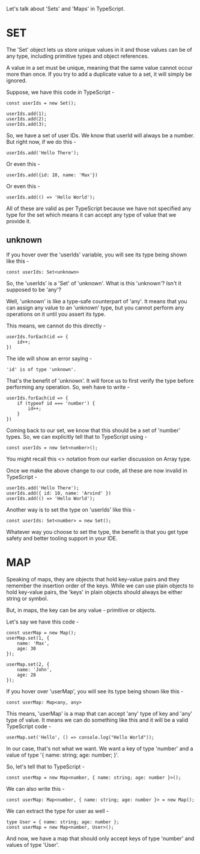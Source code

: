 Let's talk about 'Sets' and 'Maps' in TypeScript.

# SET

The 'Set' object lets us store unique values in it and those values can be of any type, including primitive types and object references.

A value in a set must be unique, meaning that the same value cannot occur more than once. If you try to add a duplicate value to a set, it will simply be ignored.

Suppose, we have this code in TypeScript -

    const userIds = new Set();

    userIds.add(1);
    userIds.add(2);
    userIds.add(3);

So, we have a set of user IDs. We know that userId will always be a number. But right now, if we do this -

    userIds.add('Hello There');

Or even this -

    userIds.add({id: 10, name: 'Max'})

Or even this -

    userIds.add(() => 'Hello World');

All of these are valid as per TypeScript because we have not specified any type for the set which means it can accept any type of value that we provide it.

## unknown

If you hover over the 'userIds' variable, you will see its type being shown like this -

    const userIds: Set<unknown>

So, the 'userIds' is a 'Set' of 'unknown'. What is this 'unknown'? Isn't it supposed to be 'any'?

Well, 'unknown' is like a type-safe counterpart of 'any'. It means that you can assign any value to an 'unknown' type, but you cannot perform any operations on it until you assert its type.

This means, we cannot do this directly -

    userIds.forEach(id => {
        id++;
    })

The ide will show an error saying -

    'id' is of type 'unknown'.

That's the benefit of 'unknown'. It will force us to first verify the type before performing any operation. So, weh have to write -

    userIds.forEach(id => {
        if (typeof id === 'number') {
            id++;
        }
    })

Coming back to our set, we know that this should be a set of 'number' types. So, we can explicitly tell that to TypeScript using -

    const userIds = new Set<number>();

You might recall this <> notation from our earlier discussion on Array type.

Once we make the above change to our code, all these are now invalid in TypeScript -

    
    userIds.add('Hello There');
    userIds.add({ id: 10, name: 'Arvind' })
    userIds.add(() => 'Hello World');

Another way is to set the type on 'userIds' like this -

    const userIds: Set<number> = new Set();

Whatever way you choose to set the type, the benefit is that you get type safety and better tooling support in your IDE.

# MAP

Speaking of maps, they are objects that hold key-value pairs and they remember the insertion order of the keys. While we can use plain objects to hold key-value pairs, the 'keys' in plain objects should always be either string or symbol. 

But, in maps, the key can be any value - primitive or objects.

Let's say we have this code -

    const userMap = new Map();
    userMap.set(1, {
        name: 'Max',
        age: 30
    });

    userMap.set(2, {
        name: 'John',
        age: 28
    });

If you hover over 'userMap', you will see its type being shown like this -

    const userMap: Map<any, any>

This means, 'userMap' is a map that can accept 'any' type of key and 'any' type of value. It means we can do something like this and it will be a valid TypeScript code -

    
    userMap.set('Hello', () => console.log("Hello World"));

In our case, that's not what we want. We want a key of type 'number' and a value of type '{
    name: string;
    age: number;
}'.

So, let's tell that to TypeScript -

    const userMap = new Map<number, { name: string; age: number }>();

We can also write this -

    const userMap: Map<number, { name: string; age: number }> = new Map();

We can extract the type for user as well -

    type User = { name: string; age: number };
    const userMap = new Map<number, User>();

And now, we have a map that should only accept keys of type 'number' and values of type 'User'.
